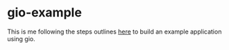 # gio-example

This is me following the steps outlines [here](https://jonegil.github.io/gui-with-gio/egg_timer/) to build an example application using gio.
